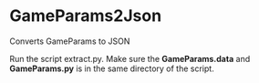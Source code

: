 # GameParams2Json
 Converts GameParams to JSON  

 Run the script extract.py. Make sure the **GameParams.data** and **GameParams.py** is in the same directory of the script.